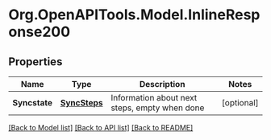 # Org.OpenAPITools.Model.InlineResponse200

## Properties

Name | Type | Description | Notes
------------ | ------------- | ------------- | -------------
**Syncstate** | [**SyncSteps**](SyncSteps.md) | Information about next steps, empty when done | [optional] 

[[Back to Model list]](../README.md#documentation-for-models) [[Back to API list]](../README.md#documentation-for-api-endpoints) [[Back to README]](../README.md)

